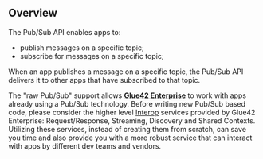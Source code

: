 ## Overview

The Pub/Sub API enables apps to:

- publish messages on a specific topic;
- subscribe for messages on a specific topic;

When an app publishes a message on a specific topic, the Pub/Sub API delivers it to other apps that have subscribed to that topic.

The "raw Pub/Sub" support allows [**Glue42 Enterprise**](https://glue42.com/enterprise/) to work with apps already using a Pub/Sub technology. Before writing new Pub/Sub based code, please consider the higher level [Interop](../../interop/overview/index.html) services provided by Glue42 Enterprise: Request/Response, Streaming, Discovery and Shared Contexts. Utilizing these services, instead of creating them from scratch, can save you time and also provide you with a more robust service that can interact with apps by different dev teams and vendors.